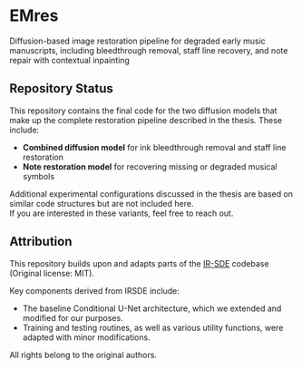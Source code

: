 # EMres
Diffusion-based image restoration pipeline for degraded early music manuscripts, including bleedthrough removal, staff line recovery, and note repair with contextual inpainting

## Repository Status

This repository contains the final code for the two diffusion models that make up the complete restoration pipeline described in the thesis. These include:

- **Combined diffusion model** for ink bleedthrough removal and staff line restoration  
- **Note restoration model** for recovering missing or degraded musical symbols

Additional experimental configurations discussed in the thesis are based on similar code structures but are not included here.  
If you are interested in these variants, feel free to reach out.


## Attribution
This repository builds upon and adapts parts of the [IR-SDE](https://github.com/Algolzw/image-restoration-sde) codebase (Original license: MIT).

Key components derived from IRSDE include: 
- The baseline Conditional U-Net architecture, which we extended and modified for our purposes.
- Training and testing routines, as well as various utility functions, were adapted with minor modifications.

All rights belong to the original authors.

